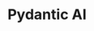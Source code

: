 ---
title: Pydantic AI
description: model agnostic library based on the popular pydantic library for type checking, supports graphs
link: https://ai.pydantic.dev/
image: ../images/pydantic.png
tags:
  - graph
---